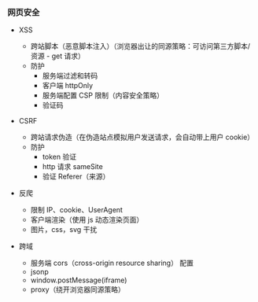 ### 网页安全

- XSS

  - 跨站脚本（恶意脚本注入）（浏览器出让的同源策略：可访问第三方脚本/资源 - get 请求）
  - 防护
    - 服务端过滤和转码
    - 客户端 httpOnly
    - 服务端配置 CSP 限制（内容安全策略）
    - 验证码

- CSRF

  - 跨站请求伪造（在伪造站点模拟用户发送请求，会自动带上用户 cookie）
  - 防护
    - token 验证
    - http 请求 sameSite
    - 验证 Referer（来源）

- 反爬

  - 限制 IP、cookie、UserAgent
  - 客户端渲染（使用 js 动态渲染页面）
  - 图片，css，svg 干扰

- 跨域
  - 服务端 cors（cross-origin resource sharing） 配置
  - jsonp
  - window.postMessage(iframe)
  - proxy（绕开浏览器同源策略）
